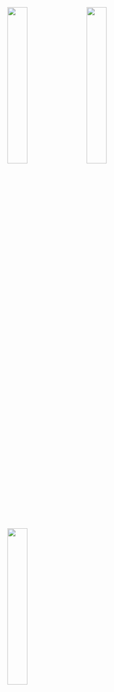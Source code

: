 
<img src="https://user-images.githubusercontent.com/90202062/210127388-28c93b96-671c-4bd8-915c-d0d5b2653db5.png" width=30% height=30%> &nbsp; &nbsp;  &nbsp;  <img src="https://user-images.githubusercontent.com/90202062/210127392-7a94dc8b-af23-4ad9-8093-07765ba9a230.png" width=30% height=30%>  &nbsp;    &nbsp;  &nbsp; <img src="https://user-images.githubusercontent.com/90202062/210127394-6fbe99e8-8e8a-449a-8379-3c17558fc6ec.png" width=30% height=30%>
